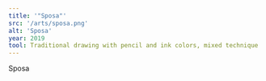 ```yaml
---
title: '"Sposa"'
src: '/arts/sposa.png'
alt: 'Sposa'
year: 2019
tool: Traditional drawing with pencil and ink colors, mixed technique
---
```


Sposa

